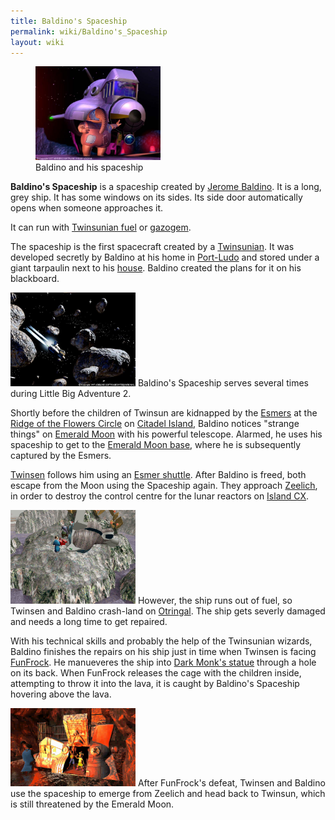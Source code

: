 ```yaml
---
title: Baldino's Spaceship
permalink: wiki/Baldino's_Spaceship
layout: wiki
---
```


<figure>
<img src="assets/lba2/_cutscenes/lba2_decolag1.preview.jpg"
title="Baldino and his spaceship" width="200" />
<figcaption>Baldino and his spaceship</figcaption>
</figure>

**Baldino's Spaceship** is a spaceship created by [Jerome
Baldino](Jerome_Baldino "wikilink"). It is a long, grey ship. It has
some windows on its sides. Its side door automatically opens when
someone approaches it.

It can run with [Twinsunian fuel](Gas "wikilink") or
[gazogem](Can_of_Gazogem "wikilink").

The spaceship is the first spacecraft created by a
[Twinsunian](Twinsun "wikilink"). It was developed secretly by Baldino
at his home in [Port-Ludo](Port-Ludo "wikilink") and stored under a
giant tarpaulin next to his
[house](Jerome_Baldino's_residence "wikilink"). Baldino created the
plans for it on his blackboard.

<img src="assets/lba2/_cutscenes/lba2_asteroi.preview.jpg"
title="Baldino&#39;s Spaceship in space" width="200"
alt="Baldino&#39;s Spaceship in space" /> Baldino's Spaceship serves
several times during Little Big Adventure 2.

Shortly before the children of Twinsun are kidnapped by the
[Esmers](Esmers "wikilink") at the [Ridge of the Flowers
Circle](Ridge_of_the_Flowers_Circle "wikilink") on [Citadel
Island](Citadel_Island "wikilink"), Baldino notices "strange things" on
[Emerald Moon](Emerald_Moon "wikilink") with his powerful telescope.
Alarmed, he uses his spaceship to get to the [Emerald Moon
base](Emerald_Moon_base "wikilink"), where he is subsequently captured
by the Esmers.

[Twinsen](Twinsen "wikilink") follows him using an [Esmer
shuttle](Esmer_shuttle "wikilink"). After Baldino is freed, both escape
from the Moon using the Spaceship again. They approach
[Zeelich](Zeelich "wikilink"), in order to destroy the control centre
for the lunar reactors on [Island CX](Island_CX "wikilink").

<img src="assets/lba2/_screenshots/lba2_ingame_crash_site.jpg"
title="The crash site on Otringal" width="200"
alt="The crash site on Otringal" /> However, the ship runs out of fuel,
so Twinsen and Baldino crash-land on [Otringal](Otringal "wikilink").
The ship gets severly damaged and needs a long time to get repaired.

With his technical skills and probably the help of the Twinsunian
wizards, Baldino finishes the repairs on his ship just in time when
Twinsen is facing [FunFrock](FunFrock "wikilink"). He manueveres the
ship into [Dark Monk's statue](Dark_Monk's_statue "wikilink") through a
hole on its back. When FunFrock releases the cage with the children
inside, attempting to throw it into the lava, it is caught by Baldino's
Spaceship hovering above the lava.

<img
src="assets/lba2/_cutscenes/screenshot-lba2-movies-25-ending_1-end0450.gif"
title="The ship inside Dark Monk&#39;s Statue" width="200"
alt="The ship inside Dark Monk&#39;s Statue" /> After FunFrock's defeat,
Twinsen and Baldino use the spaceship to emerge from Zeelich and head
back to Twinsun, which is still threatened by the Emerald Moon.
